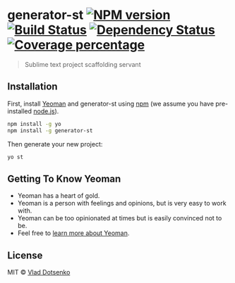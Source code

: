 # generator-st [![NPM version][npm-image]][npm-url] [![Build Status][travis-image]][travis-url] [![Dependency Status][daviddm-image]][daviddm-url] [![Coverage percentage][coveralls-image]][coveralls-url]
> Sublime text project scaffolding servant

## Installation

First, install [Yeoman](http://yeoman.io) and generator-st using [npm](https://www.npmjs.com/) (we assume you have pre-installed [node.js](https://nodejs.org/)).

```bash
npm install -g yo
npm install -g generator-st
```

Then generate your new project:

```bash
yo st
```

## Getting To Know Yeoman

 * Yeoman has a heart of gold.
 * Yeoman is a person with feelings and opinions, but is very easy to work with.
 * Yeoman can be too opinionated at times but is easily convinced not to be.
 * Feel free to [learn more about Yeoman](http://yeoman.io/).

## License

MIT © [Vlad Dotsenko](SOMEURL)


[npm-image]: https://badge.fury.io/js/generator-st-up.svg
[npm-url]: https://npmjs.org/package/generator-st-up
[travis-image]: https://travis-ci.org/karponter/generator-st-up.svg?branch=master
[travis-url]: https://travis-ci.org/karponter/generator-st-up
[daviddm-image]: https://david-dm.org/karponter/generator-st-up.svg?theme=shields.io
[daviddm-url]: https://david-dm.org/karponter/generator-st-up
[coveralls-image]: https://coveralls.io/repos/karponter/generator-st-up/badge.svg
[coveralls-url]: https://coveralls.io/r/karponter/generator-st-up
